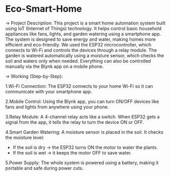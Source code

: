 # Eco-Smart-Home
-> Project Description:
This project is a smart home automation system built using IoT (Internet of Things) technology. It helps control basic household appliances like fans, lights, and garden watering using a smartphone app. The system is designed to save energy and water, making homes more efficient and eco-friendly.
We used the ESP32 microcontroller, which connects to Wi-Fi and controls the devices through a relay module. The garden is watered automatically using a moisture sensor, which checks the soil and waters only when needed. Everything can also be controlled manually via the Blynk app on a mobile phone.

-> Working (Step-by-Step):

1.Wi-Fi Connection:
The ESP32 connects to your home Wi-Fi so it can communicate with your smartphone app.

2.Mobile Control:
Using the Blynk app, you can turn ON/OFF devices like fans and lights from anywhere using your phone.

3.Relay Module:
A 4-channel relay acts like a switch. When ESP32 gets a signal from the app, it tells the relay to turn the device ON or OFF.

4.Smart Garden Watering:
A moisture sensor is placed in the soil. It checks the moisture level:

- If the soil is dry → the ESP32 turns ON the motor to water the plants.
- If the soil is wet → it keeps the motor OFF to save water.

5.Power Supply:
The whole system is powered using a battery, making it portable and safe during power cuts.
